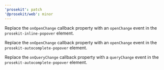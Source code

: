 ```yaml
---
'prosekit': patch
'@prosekit/web': minor
---
```


Replace the `onOpenChange` callback property with an `openChange` event in the `prosekit-inline-popover` element.

Replace the `onOpenChange` callback property with an `openChange` event in the `prosekit-autocomplete-popover` element.

Replace the `onQueryChange` callback property with a `queryChange` event in the `prosekit-autocomplete-popover` element.
